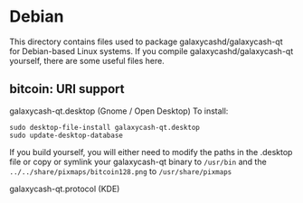 
Debian
====================
This directory contains files used to package galaxycashd/galaxycash-qt
for Debian-based Linux systems. If you compile galaxycashd/galaxycash-qt yourself, there are some useful files here.

## bitcoin: URI support ##


galaxycash-qt.desktop  (Gnome / Open Desktop)
To install:

	sudo desktop-file-install galaxycash-qt.desktop
	sudo update-desktop-database

If you build yourself, you will either need to modify the paths in
the .desktop file or copy or symlink your galaxycash-qt binary to `/usr/bin`
and the `../../share/pixmaps/bitcoin128.png` to `/usr/share/pixmaps`

galaxycash-qt.protocol (KDE)

